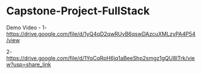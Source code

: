 # Capstone-Project-FullStack
Demo Video - 1-https://drive.google.com/file/d/1yQ4qD2qwRUyB6qswDAzcuXMLzyPA4P54/view

2-https://drive.google.com/file/d/1YqCqRpH6jq1aBeeShp2smgz1gQU8ITrk/view?usp=share_link

